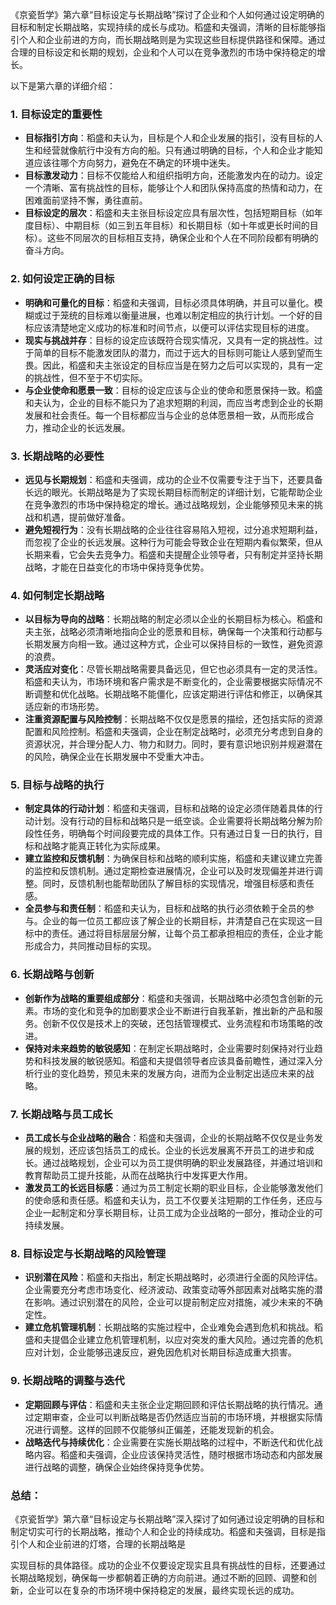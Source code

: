 《京瓷哲学》第六章“目标设定与长期战略”探讨了企业和个人如何通过设定明确的目标和制定长期战略，实现持续的成长与成功。稻盛和夫强调，清晰的目标能够指引个人和企业前进的方向，而长期战略则是为实现这些目标提供路径和保障。通过合理的目标设定和长期的规划，企业和个人可以在竞争激烈的市场中保持稳定的增长。

以下是第六章的详细介绍：

### 1. **目标设定的重要性**
   - **目标指引方向**：稻盛和夫认为，目标是个人和企业发展的指引，没有目标的人生和经营就像航行中没有方向的船。只有通过明确的目标，个人和企业才能知道应该往哪个方向努力，避免在不确定的环境中迷失。
   - **目标激发动力**：目标不仅能给人和组织指明方向，还能激发内在的动力。设定一个清晰、富有挑战性的目标，能够让个人和团队保持高度的热情和动力，在困难面前坚持不懈，勇往直前。
   - **目标设定的层次**：稻盛和夫主张目标设定应具有层次性，包括短期目标（如年度目标）、中期目标（如三到五年目标）和长期目标（如十年或更长时间的目标）。这些不同层次的目标相互支持，确保企业和个人在不同阶段都有明确的奋斗方向。

### 2. **如何设定正确的目标**
   - **明确和可量化的目标**：稻盛和夫强调，目标必须具体明确，并且可以量化。模糊或过于笼统的目标难以衡量进展，也难以制定相应的执行计划。一个好的目标应该清楚地定义成功的标准和时间节点，以便可以评估实现目标的进度。
   - **现实与挑战并存**：目标的设定应该既符合现实情况，又具有一定的挑战性。过于简单的目标不能激发团队的潜力，而过于远大的目标则可能让人感到望而生畏。因此，稻盛和夫主张设定的目标应当是在努力之后可以实现的，具有一定的挑战性，但不至于不切实际。
   - **与企业使命和愿景一致**：目标的设定应该与企业的使命和愿景保持一致。稻盛和夫认为，企业的目标不能只为了追求短期的利润，而应当考虑到企业的长期发展和社会责任。每一个目标都应当与企业的总体愿景相一致，从而形成合力，推动企业的长远发展。

### 3. **长期战略的必要性**
   - **远见与长期规划**：稻盛和夫强调，成功的企业不仅需要专注于当下，还要具备长远的眼光。长期战略是为了实现长期目标而制定的详细计划，它能帮助企业在竞争激烈的市场中保持稳定的增长。通过战略规划，企业能够预见未来的挑战和机遇，提前做好准备。
   - **避免短视行为**：没有长期战略的企业往往容易陷入短视，过分追求短期利益，而忽视了企业的长远发展。这种行为可能会导致企业在短期内看似繁荣，但从长期来看，它会失去竞争力。稻盛和夫提醒企业领导者，只有制定并坚持长期战略，才能在日益变化的市场中保持竞争优势。

### 4. **如何制定长期战略**
   - **以目标为导向的战略**：长期战略的制定必须以企业的长期目标为核心。稻盛和夫主张，战略必须清晰地指向企业的愿景和目标，确保每一个决策和行动都与长期发展方向相一致。通过这种方式，企业可以保持目标的一致性，避免资源的浪费。
   - **灵活应对变化**：尽管长期战略需要具备远见，但它也必须具有一定的灵活性。稻盛和夫认为，市场环境和客户需求是不断变化的，企业需要根据实际情况不断调整和优化战略。长期战略不能僵化，应该定期进行评估和修正，以确保其适应新的市场形势。
   - **注重资源配置与风险控制**：长期战略不仅仅是愿景的描绘，还包括实际的资源配置和风险控制。稻盛和夫强调，企业在制定战略时，必须充分考虑到自身的资源状况，并合理分配人力、物力和财力。同时，要有意识地识别并规避潜在的风险，确保企业在长期发展中不受重大冲击。

### 5. **目标与战略的执行**
   - **制定具体的行动计划**：稻盛和夫强调，目标和战略的设定必须伴随着具体的行动计划。没有行动的目标和战略只是一纸空谈。企业需要将长期战略分解为阶段性任务，明确每个时间段要完成的具体工作。只有通过日复一日的执行，目标和战略才能真正转化为实际成果。
   - **建立监控和反馈机制**：为确保目标和战略的顺利实施，稻盛和夫建议建立完善的监控和反馈机制。通过定期检查进展情况，企业可以及时发现偏差并进行调整。同时，反馈机制也能帮助团队了解目标的实现情况，增强目标感和责任感。
   - **全员参与和责任制**：稻盛和夫认为，目标和战略的执行必须依赖于全员的参与。企业的每一位员工都应该了解企业的长期目标，并清楚自己在实现这一目标中的责任。通过将目标层层分解，让每个员工都承担相应的责任，企业才能形成合力，共同推动目标的实现。

### 6. **长期战略与创新**
   - **创新作为战略的重要组成部分**：稻盛和夫强调，长期战略中必须包含创新的元素。市场的变化和竞争的加剧要求企业不断进行自我革新，推出新的产品和服务。创新不仅仅是技术上的突破，还包括管理模式、业务流程和市场策略的改进。
   - **保持对未来趋势的敏锐感知**：在制定长期战略时，企业需要时刻保持对行业趋势和科技发展的敏锐感知。稻盛和夫提倡领导者应该具备前瞻性，通过深入分析行业的变化趋势，预见未来的发展方向，进而为企业制定出适应未来的战略。

### 7. **长期战略与员工成长**
   - **员工成长与企业战略的融合**：稻盛和夫强调，企业的长期战略不仅仅是业务发展的规划，还应该包括员工的成长。企业的长远发展离不开员工的进步和成长。通过战略规划，企业可以为员工提供明确的职业发展路径，并通过培训和教育帮助员工提升技能，从而在战略执行中发挥更大作用。
   - **激发员工的长远目标感**：通过为员工制定长期的职业目标，企业能够激发他们的使命感和责任感。稻盛和夫认为，员工不仅要关注短期的工作任务，还应与企业一起制定和分享长期目标，让员工成为企业战略的一部分，推动企业的可持续发展。

### 8. **目标设定与长期战略的风险管理**
   - **识别潜在风险**：稻盛和夫指出，制定长期战略时，必须进行全面的风险评估。企业需要充分考虑市场变化、经济波动、政策变动等外部因素对战略实施的潜在影响。通过识别潜在的风险，企业可以提前制定应对措施，减少未来的不确定性。
   - **建立危机管理机制**：长期战略的实施过程中，企业难免会遇到危机和挑战。稻盛和夫提倡企业建立危机管理机制，以应对突发的重大风险。通过完善的危机应对计划，企业能够迅速反应，避免因危机对长期目标造成重大损害。

### 9. **长期战略的调整与迭代**
   - **定期回顾与评估**：稻盛和夫主张企业定期回顾和评估长期战略的执行情况。通过定期审查，企业可以判断战略是否仍然适应当前的市场环境，并根据实际情况进行调整。这样的回顾不仅能够纠正偏差，还能发现新的机会。
   - **战略迭代与持续优化**：企业需要在实施长期战略的过程中，不断迭代和优化战略内容。稻盛和夫强调，企业应该保持灵活性，随时根据市场动态和内部发展进行战略的调整，确保企业始终保持竞争优势。

### 总结：
《京瓷哲学》第六章“目标设定与长期战略”深入探讨了如何通过设定明确的目标和制定切实可行的长期战略，推动个人和企业的持续成功。稻盛和夫强调，目标是指引个人和企业前进的灯塔，合理的长期战略是

实现目标的具体路径。成功的企业不仅要设定现实且具有挑战性的目标，还要通过长期战略规划，确保每一步都朝着正确的方向前进。通过不断的回顾、调整和创新，企业可以在复杂的市场环境中保持稳定的发展，最终实现长远的成功。